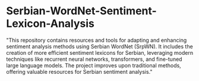 # Serbian-WordNet-Sentiment-Lexicon-Analysis
 "This repository contains resources and tools for adapting and enhancing sentiment analysis methods using Serbian WordNet (SrpWN). It includes the creation of more efficient sentiment lexicons for Serbian, leveraging modern techniques like recurrent neural networks, transformers, and fine-tuned large language models. The project improves upon traditional methods, offering valuable resources for Serbian sentiment analysis."
